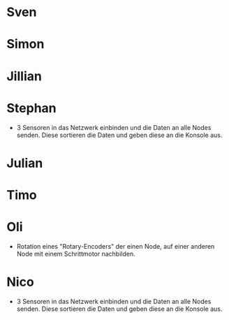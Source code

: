 # Sven

# Simon

# Jillian

# Stephan
- 3 Sensoren in das Netzwerk einbinden und die Daten an alle Nodes senden. Diese sortieren die Daten und geben diese an die Konsole aus.

# Julian

# Timo

# Oli
- Rotation eines "Rotary-Encoders" der einen Node, auf einer anderen Node mit einem Schrittmotor nachbilden.

# Nico
- 3 Sensoren in das Netzwerk einbinden und die Daten an alle Nodes senden. Diese sortieren die Daten und geben diese an die Konsole aus.
